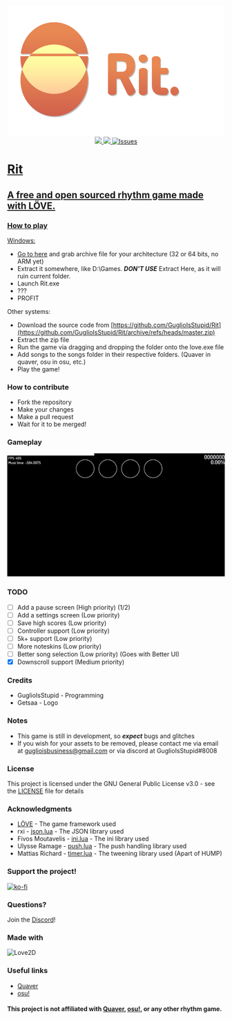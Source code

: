 <p align="center">
    <img src ="docs/logo.png" height=300><br>
    <a href="https://github.com/GuglioIsStupid/Rit/blob/master/LICENSE"><img src="https://img.shields.io/github/license/GuglioIsStupid/Rit?style=flat-square">
    <a href="https://discord.gg/ehY5gMMPW8"><img src="https://img.shields.io/discord/933976593137803276?style=flat-square">
    <a href="https://github.com/GuglioIsStupid/Rit/issues"><img src="https://img.shields.io/github/issues/GuglioIsStupid/Rit?style=flat-square" alt="Issues">
    <a href="#"> <!--To fix our click title to relocate thing-->
</p>

# Rit
## A free and open sourced rhythm game made with LÖVE.

### How to play
Windows:
- Go to [here](https://nightly.link/GuglioIsStupid/Rit/workflows/windows-build.yaml/master) and grab archive file for your architecture (32 or 64 bits, no ARM yet)
- Extract it somewhere, like D:\Games. ***DON'T USE*** Extract Here, as it will ruin current folder.
- Launch Rit.exe
- ???
- PROFIT

Other systems:
- Download the source code from [https://github.com/GuglioIsStupid/Rit](https://github.com/GuglioIsStupid/Rit/archive/refs/heads/master.zip)
- Extract the zip file
- Run the game via dragging and dropping the folder onto the love.exe file
- Add songs to the songs folder in their respective folders. (Quaver in quaver, osu in osu, etc.)
- Play the game!
  
### How to contribute
- Fork the repository
- Make your changes
- Make a pull request
- Wait for it to be merged!

### Gameplay
![Gameplay](docs/playing.gif)

### TODO
- [ ] Add a pause screen (High priority) (1/2)
- [ ] Add a settings screen (Low priority)
- [ ] Save high scores (Low priority)
- [ ] Controller support (Low priority)
- [ ] 5k+ support (Low priority)
- [ ] More noteskins (Low priority)
- [ ] Better song selection (Low priority) (Goes with Better UI)
- [x] Downscroll support (Medium priority)

### Credits
- GuglioIsStupid - Programming
- Getsaa - Logo

### Notes
- This game is still in development, so ***expect*** bugs and glitches
- If you wish for your assets to be removed, please contact me via email at [guglioisbusiness@gmail.com](mailto:guglioisbusiness@gmail.com) or via discord at GuglioIsStupid#8008

### License
This project is licensed under the GNU General Public License v3.0 - see the [LICENSE](/LICENSE) file for details

### Acknowledgments
- [LÖVE](https://love2d.org/) - The game framework used
- rxi - [json.lua](/love/lib/json.lua) - The JSON library used
- Fivos Moutavelis - [ini.lua](/love/lib/ini.lua) - The ini library used
- Ulysse Ramage - [push.lua](/love/lib/push.lua) - The push handling library used
- Mattias Richard - [timer.lua](/love/lib/timer.lua) - The tweening library used (Apart of HUMP)

### Support the project!
[![ko-fi](https://ko-fi.com/img/githubbutton_sm.svg)](https://ko-fi.com/A0A8GRXMX)

### Questions?
Join the [Discord](https://discord.gg/ehY5gMMPW8)!

### Made with
<img src="https://www.libretro.com/wp-content/uploads/2017/12/love2dlogo.png" height=50 alt="Love2D">

### Useful links
- [Quaver](https://quavergame.com/)
- [osu!](https://osu.ppy.sh/home)


#### This project is not affiliated with [Quaver](https://quavergame.com), [osu!](https://osu.ppy.sh/home), or any other rhythm game.
